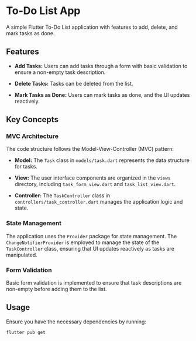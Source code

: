 # To-Do List App

A simple Flutter To-Do List application with features to add, delete, and mark tasks as done.

## Features

- **Add Tasks:** Users can add tasks through a form with basic validation to ensure a non-empty task description.

- **Delete Tasks:** Tasks can be deleted from the list.

- **Mark Tasks as Done:** Users can mark tasks as done, and the UI updates reactively.

## Key Concepts

### MVC Architecture

The code structure follows the Model-View-Controller (MVC) pattern:

- **Model:** The `Task` class in `models/task.dart` represents the data structure for tasks.

- **View:** The user interface components are organized in the `views` directory, including `task_form_view.dart` and `task_list_view.dart`.

- **Controller:** The `TaskController` class in `controllers/task_controller.dart` manages the application logic and state.

### State Management

The application uses the `Provider` package for state management. The `ChangeNotifierProvider` is employed to manage the state of the `TaskController` class, ensuring that UI updates reactively as tasks are manipulated.

### Form Validation

Basic form validation is implemented to ensure that task descriptions are non-empty before adding them to the list.

## Usage

Ensure you have the necessary dependencies by running:

```bash
flutter pub get
